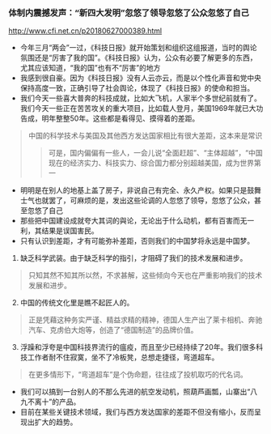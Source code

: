 ### 体制内震撼发声：“新四大发明”忽悠了领导忽悠了公众忽悠了自己
http://www.cfi.net.cn/p20180627000389.html
- 今年三月“两会”一过，《科技日报》就开始策划和组织这组报道，当时的舆论氛围还是“厉害了我的国”。《科技日报》认为，公众有必要了解更多的东西，尤其应该知道，“我的国”也有不“厉害”的地方
- 我感到很自豪。因为《科技日报》没有人云亦云，而是以个性化声音和党中央保持高度一致，正确引导了社会舆论，体现了《科技日报》的使命和担当。
- 我们今天一些喜大普奔的科技成就，比如大飞机，人家半个多世纪前就有了。我们今天一些正在苦苦攻关的重大项目，比如载人登月，美国1969年就已大功告成，明年整整50年。这些都是看得见、摸得着的差距。
>中国的科学技术与美国及其他西方发达国家相比有很大差距，这本来是常识
>>可是，国内偏偏有一些人，一会儿说“全面赶超”、“主体超越”，“中国现在的经济实力、科技实力、综合国力都分别超越美国，成为世界第一
- 明明是在别人的地基上盖了房子，非说自己有完全、永久产权。如果只是鼓舞士气也就罢了，可麻烦的是，发出这些论调的人忽悠了领导，忽悠了公众，甚至忽悠了自己
- 那些把中国建设成就夸大其词的與论，无论出于什么动机，都有百害而无一利，其结果是误国害民。
- 只有认识到差距，才有可能弥补差距，否则我们的中国梦将永远是中国梦。
01. 缺乏科学武装。由于缺乏科学的指引，才阻碍了我们的技术发展和进步。
>只知其然不知其所以然，不求甚解，这些倾向今天也在严重影响我们的技术发展和进步。
02. 中国的传统文化里是瞧不起匠人的。
>正是凭藉这种务实严谨、精益求精的精神，德国人生产出了莱卡相机、奔驰汽车、克虏伯大炮等，创造了“德国制造”的品牌价值。
03. 浮躁和浮夸是中国科技界流行的瘟疫，而且至少已经持续了20年。我们很多科技工作者耐不住寂寞，坐不了冷板凳，总想走捷径，弯道超车。
>在更多情形下，“弯道超车”是个伪命题，往往成了投机取巧的代名词。
- 我们可以搞到一台别人的不那么先进的航空发动机，照葫芦画瓢，山寨出“八九不离十”的产品。
- 目前在某些关键技术领域，我们与西方发达国家的差距不但没有缩小，反而呈现出扩大的趋势。